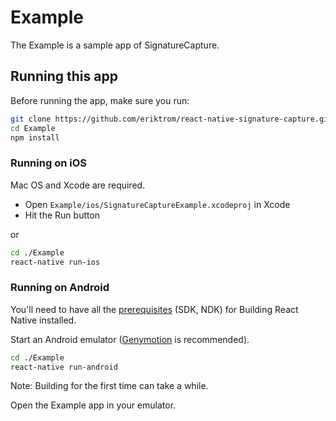 # Example

The Example is a sample app of SignatureCapture.

## Running this app

Before running the app, make sure you run:

```sh
git clone https://github.com/eriktrom/react-native-signature-capture.git
cd Example
npm install
```

### Running on iOS

Mac OS and Xcode are required.

+ Open `Example/ios/SignatureCaptureExample.xcodeproj` in Xcode
+ Hit the Run button

or

```sh
cd ./Example
react-native run-ios
```

### Running on Android

You'll need to have all the [prerequisites](https://github.com/facebook/react-native/tree/master/ReactAndroid#prerequisites) (SDK, NDK) for Building React Native installed.

Start an Android emulator ([Genymotion](https://www.genymotion.com/) is recommended).

```sh
cd ./Example
react-native run-android
```
Note: Building for the first time can take a while.

Open the Example app in your emulator.
